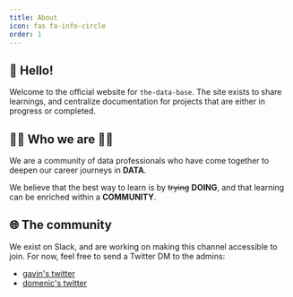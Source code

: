 ```yaml
---
title: About
icon: fas fa-info-circle
order: 1
---
```

## 👋 Hello!

Welcome to the official website for `the-data-base`. The site exists to share learnings, and centralize documentation for projects that are either in progress or completed.

## 👨‍💻 Who we are 👩‍💻

We are a community of data professionals who have come together to deepen our career journeys in **DATA**.

We believe that the best way to learn is by ~~trying~~ **DOING**, and that learning can be enriched within a **COMMUNITY**.

## 🌐 The community

We exist on Slack, and are working on making this channel accessible to join. For now, feel free to send a Twitter DM to the admins:
* [gavin's twitter](https://twitter.com/hcmgavin)
* [domenic's twitter](https://twitter.com/DomenicFayad)
